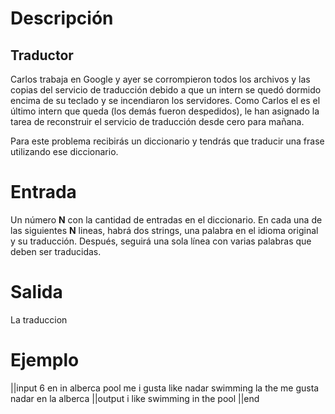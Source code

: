 # Descripción

## Traductor
Carlos trabaja en Google y ayer se corrompieron todos los archivos y las copias del servicio de traducción debido a que un intern se quedó dormido encima de su teclado y se incendiaron los servidores. Como Carlos el es el último intern que queda (los demás fueron despedidos), le han asignado la tarea de reconstruir el servicio de traducción desde cero para mañana.

Para este problema recibirás un diccionario y tendrás que traducir una frase utilizando ese diccionario.


# Entrada


Un número **N** con la cantidad de entradas en el diccionario. En cada una de las siguientes **N** lineas, habrá dos strings, una palabra en el idioma original y su traducción.
Después, seguirá una sola línea con varias palabras que deben ser traducidas.


# Salida

La traduccion 

# Ejemplo
||input
6
en in
alberca pool
me i
gusta like
nadar swimming
la the
me gusta nadar en la alberca
||output
i like swimming in the pool
||end